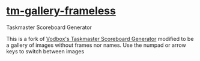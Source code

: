 # [tm-gallery-frameless](https://timddithis.github.io/tm-gallery-frameless)
Taskmaster Scoreboard Generator

This is a fork of [Vodbox's Taskmaster Scoreboard Generator](https://vodbox.github.io/tm-scoreboard/) modified to be a gallery of images without frames nor names. Use the numpad or arrow keys to switch between images